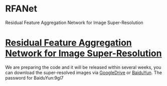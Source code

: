 # RFANet
Residual Feature Aggregation Network for Image Super-Resolution
# [Residual Feature Aggregation Network for Image Super-Resolution](https://openaccess.thecvf.com/content_CVPR_2020/papers/Liu_Residual_Feature_Aggregation_Network_for_Image_Super-Resolution_CVPR_2020_paper.pdf)
We are preparing the code and it will be released within several weeks, you can download the super-resolved images via [GoogleDrive](https://drive.google.com/drive/folders/1BTfGcvNb2WdK8ezFRddEOA4J8tRPyXVr?usp=sharing) or [BaiduYun](https://pan.baidu.com/s/1s_6WqBwaVzamYMbQGBbjBQ).
The password for BaiduYun:9gl7
